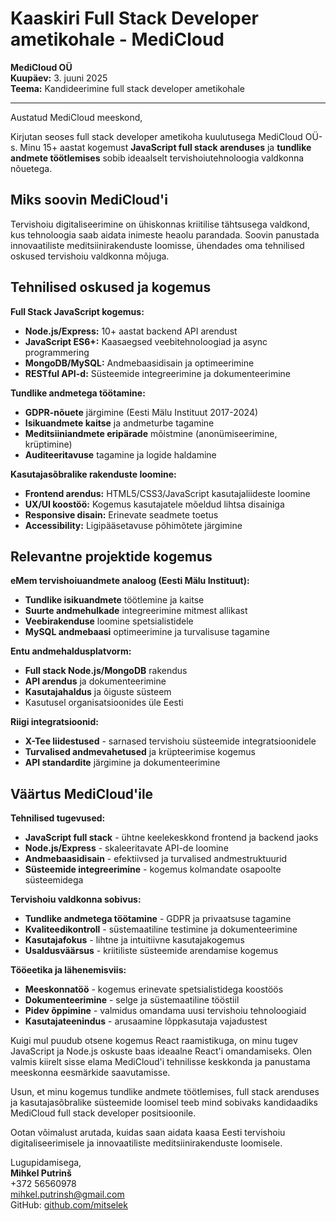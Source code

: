 # Kaaskiri Full Stack Developer ametikohale - MediCloud

**MediCloud OÜ**  
**Kuupäev:** 3. juuni 2025  
**Teema:** Kandideerimine full stack developer ametikohale

---

Austatud MediCloud meeskond,

Kirjutan seoses full stack developer ametikoha kuulutusega MediCloud OÜ-s. Minu 15+ aastat kogemust **JavaScript full stack arenduses** ja **tundlike andmete töötlemises** sobib ideaalselt tervishoiutehnoloogia valdkonna nõuetega.

## Miks soovin MediCloud'i

Tervishoiu digitaliseerimine on ühiskonnas kriitilise tähtsusega valdkond, kus tehnoloogia saab aidata inimeste heaolu parandada. Soovin panustada innovaatiliste meditsiinirakenduste loomisse, ühendades oma tehnilised oskused tervishoiu valdkonna mõjuga.

## Tehnilised oskused ja kogemus

**Full Stack JavaScript kogemus:**
- **Node.js/Express:** 10+ aastat backend API arendust
- **JavaScript ES6+:** Kaasaegsed veebitehnoloogiad ja async programmering
- **MongoDB/MySQL:** Andmebaasidisain ja optimeerimine
- **RESTful API-d:** Süsteemide integreerimine ja dokumenteerimine

**Tundlike andmetega töötamine:**
- **GDPR-nõuete** järgimine (Eesti Mälu Instituut 2017-2024)
- **Isikuandmete kaitse** ja andmeturbe tagamine
- **Meditsiiniandmete eripärade** mõistmine (anonümiseerimine, krüptimine)
- **Auditeeritavuse** tagamine ja logide haldamine

**Kasutajasõbralike rakenduste loomine:**
- **Frontend arendus:** HTML5/CSS3/JavaScript kasutajaliideste loomine
- **UX/UI koostöö:** Kogemus kasutajatele mõeldud lihtsa disainiga
- **Responsive disain:** Erinevate seadmete toetus
- **Accessibility:** Ligipääsetavuse põhimõtete järgimine

## Relevantne projektide kogemus

**eMem tervishoiuandmete analoog (Eesti Mälu Instituut):**
- **Tundlike isikuandmete** töötlemine ja kaitse
- **Suurte andmehulkade** integreerimine mitmest allikast
- **Veebirakenduse** loomine spetsialistidele
- **MySQL andmebaasi** optimeerimine ja turvalisuse tagamine

**Entu andmehaldusplatvorm:**
- **Full stack Node.js/MongoDB** rakendus
- **API arendus** ja dokumenteerimine
- **Kasutajahaldus** ja õiguste süsteem
- Kasutusel organisatsioonides üle Eesti

**Riigi integratsioonid:**
- **X-Tee liidestused** - sarnased tervishoiu süsteemide integratsioonidele
- **Turvalised andmevahetused** ja krüpteerimise kogemus
- **API standardite** järgimine ja dokumenteerimine

## Väärtus MediCloud'ile

**Tehnilised tugevused:**
- **JavaScript full stack** - ühtne keelekeskkond frontend ja backend jaoks
- **Node.js/Express** - skaleeritavate API-de loomine
- **Andmebaasidisain** - efektiivsed ja turvalised andmestruktuurid
- **Süsteemide integreerimine** - kogemus kolmandate osapoolte süsteemidega

**Tervishoiu valdkonna sobivus:**
- **Tundlike andmetega töötamine** - GDPR ja privaatsuse tagamine
- **Kvaliteedikontroll** - süstemaatiline testimine ja dokumenteerimine
- **Kasutajafokus** - lihtne ja intuitiivne kasutajakogemus
- **Usaldusväärsus** - kriitiliste süsteemide arendamise kogemus

**Tööeetika ja lähenemisviis:**
- **Meeskonnatöö** - kogemus erinevate spetsialistidega koostöös
- **Dokumenteerimine** - selge ja süstemaatiline tööstiil
- **Pidev õppimine** - valmidus omandama uusi tervishoiu tehnoloogiaid
- **Kasutajateenindus** - arusaamine lõppkasutaja vajadustest

Kuigi mul puudub otsene kogemus React raamistikuga, on minu tugev JavaScript ja Node.js oskuste baas ideaalne React'i omandamiseks. Olen valmis kiirelt sisse elama MediCloud'i tehnilisse keskkonda ja panustama meeskonna eesmärkide saavutamisse.

Usun, et minu kogemus tundlike andmete töötlemises, full stack arenduses ja kasutajasõbralike süsteemide loomisel teeb mind sobivaks kandidaadiks MediCloud full stack developer positsioonile.

Ootan võimalust arutada, kuidas saan aidata kaasa Eesti tervishoiu digitaliseerimisele ja innovaatiliste meditsiinirakenduste loomisele.

Lugupidamisega,  
**Mihkel Putrinš**  
+372 56560978  
<mihkel.putrinsh@gmail.com>  
GitHub: [github.com/mitselek](https://github.com/mitselek)
